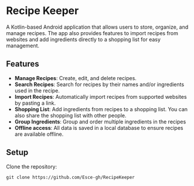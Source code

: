 # Recipe Keeper

A Kotlin-based Android application that allows users to store, organize, and manage recipes. The app also provides features to import recipes from websites and add ingredients directly to a shopping list for easy management.

## Features

- **Manage Recipes**: Create, edit, and delete recipes.
- **Search Recipes**: Search for recipes by their names and/or ingredients used in the recipe.
- **Import Recipes**: Automatically import recipes from supported websites by pasting a link.
- **Shopping List**: Add ingredients from recipes to a shopping list. You can also share the shopping list with other people.
- **Group Ingredients**: Group and order multiple ingredients in the recipes
- **Offline access**: All data is saved in a local database to ensure recipes are available offline.

## Setup

Clone the repository:
   ```
   git clone https://github.com/Esce-gh/RecipeKeeper
   ```
